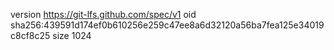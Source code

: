 version https://git-lfs.github.com/spec/v1
oid sha256:439591d174ef0b610256e259c47ee8a6d32120a56ba7fea125e34019c8cf8c25
size 1024

